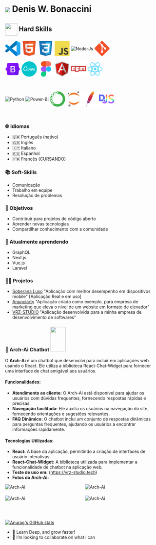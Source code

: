 <h1>
    <a href="https://vrz-studio.tech/">
     <img align="center" width="40px" src="https://user-images.githubusercontent.com/74038190/206662607-d9e7591e-bbf9-42f9-9386-29efc927bc16.gif"></a>
    <span> Denis W. Bonaccini</span>
</h1>


<h2>
    <a href="https://vrz-studio.tech/">
     <img align="center" width="40px" height="40px" src="https://user-images.githubusercontent.com/74038190/216122041-518ac897-8d92-4c6b-9b3f-ca01dcaf38ee.png"></a>
    <span> Hard Skills</span>
</h2>
<div>
<img align="center" alt="VS-Code" height="50" width="50" src="https://github.com/devicons/devicon/blob/master/icons/vscode/vscode-original.svg">         
<img align="center" alt="html5" height="50" width="50" src="https://github.com/devicons/devicon/blob/master/icons/html5/html5-original.svg">   
<img align="center" alt="CSS3" height="50" width="50" src="https://raw.githubusercontent.com/devicons/devicon/master/icons/css3/css3-original.svg">   
<img align="center" alt="Javascript" height="50" width="50" src="https://raw.githubusercontent.com/devicons/devicon/master/icons/javascript/javascript-original.svg">
<img align="center" alt="Node-Js" height="50" width="50" src="https://pluspng.com/img-png/nodejs-png--400.png">
<img align="center" alt="git"   height="50" width="50" src="https://github.com/devicons/devicon/blob/master/icons/git/git-original.svg">
<br><br>
<img align="center" alt="bootstrap" height="50" width="50" src="https://github.com/devicons/devicon/blob/master/icons/bootstrap/bootstrap-original.svg">
<img align="center" alt="bootstrap" height="50" width="50" src="https://github.com/devicons/devicon/blob/master/icons/canva/canva-original.svg">
<img align="center" alt="figma" height="50" width="50" src="https://github.com/devicons/devicon/blob/master/icons/figma/figma-original.svg">
<img align="center" alt="angularjs" height="50" width="50" src="https://github.com/devicons/devicon/blob/master/icons/angularjs/angularjs-original.svg">
<img align="center" alt="npm" height="50" width="50" src="https://github.com/devicons/devicon/blob/master/icons/npm/npm-original-wordmark.svg">
<img align="center" alt="React" height="50" width="50" src="https://raw.githubusercontent.com/devicons/devicon/master/icons/react/react-original.svg">

<br><br>
<img align="center" alt="Python" height="50" width="50" src="https://cdn4.iconfinder.com/data/icons/logos-and-brands/512/267_Python_logo-512.png">
<img align="center" alt="Power-Bi" height="50" width="50" src="https://www.tekenable.ie/wp-content/uploads/2019/09/PowerBI-Icon-Transparent.png">
<img align="center" alt="Jupyter" height="50" width="50" src="https://github.com/devicons/devicon/blob/master/icons/anaconda/anaconda-original.svg">
<img align="center" alt="Jupyter" height="50" width="50" src="https://github.com/devicons/devicon/blob/master/icons/jupyter/jupyter-original.svg">
<img align="center" alt="Jupyter" height="50" width="50" src="https://github.com/devicons/devicon/blob/master/icons/apache/apache-original.svg">
<img align="center" alt="discordjs" height="50" width="50" src="https://github.com/devicons/devicon/blob/master/icons/discordjs/discordjs-original.svg">
</div>
 <br>

### 🌐 Idiomas
- 🇧🇷 Português (nativo)
- 🇬🇧 Inglês
- 🇮🇹 Italiano
- 🇪🇸 Espanhol
- 🇫🇷 Francês (CURSANDO)

### 📚 Soft-Skills
- Comunicação
- Trabalho em equipe
- Resolução de problemas

### 🎯 Objetivos
- Contribuir para projetos de código aberto
- Aprender novas tecnologias
- Compartilhar conhecimento com a comunidade

### 🌱 Atualmente aprendendo
- GraphQL
- Next.js
- Vue.js
- Laravel

### 👨‍💻 Projetos
- [Soberana Luxo](https://soberanaluxo.com.br) "Aplicação com melhor desempenho em dispositivos mobile" [Aplicação Real e em uso]
- [Anunciarty](https://anunciarty.vercel.app) "Aplicação criada como exemplo, para empresa de marketing que eleva o nível de um website em formato de elevador"
- [VRZ-STUDIO](https://vrz-studio.tech) "Aplicação desenvolvida para a minha empresa de desenvolvimento de softwares"

### 🤖 Arch-Ai Chatbot <img src="https://github.com/emersonpessoa01/dio-lab-open-source/blob/main/image/gifs/animated-flame-01.gif" width="50px" height="80px" />

O **Arch-Ai** é um chatbot que desenvolvi para incluir em aplicações web usando o React. Ele utiliza a biblioteca React-Chat-Widget para fornecer uma interface de chat amigável aos usuários.

#### Funcionalidades:
- **Atendimento ao cliente:** O Arch-Ai está disponível para ajudar os usuários com dúvidas frequentes, fornecendo respostas rápidas e precisas.
- **Navegação facilitada:** Ele auxilia os usuários na navegação do site, fornecendo orientações e sugestões relevantes.
- **FAQ Dinâmico:** O chatbot inclui um conjunto de respostas dinâmicas para perguntas frequentes, ajudando os usuários a encontrar informações rapidamente.

#### Tecnologias Utilizadas:
- **React:** A base da aplicação, permitindo a criação de interfaces de usuário interativas.
- **React-Chat-Widget:** A biblioteca utilizada para implementar a funcionalidade de chatbot na aplicação web.
- **Teste de uso em:** (https://vrz-studio.tech)
- **Fotos do Arch-Ai:**

<div style="display: grid; grid-template-columns: repeat(2, 1fr); gap: 20px;">
    <img src="https://i.ibb.co/zVV9prQ/arch1.jpg" alt="Arch-Ai" style="max-width: 517px; max-height: 809px;">
    <img src="https://i.ibb.co/Qms4FjT/arch2.jpg" alt="Arch-Ai" style="max-width: 517px; max-height: 809px;">
    <img src="https://i.ibb.co/XLSMWDp/arch3.jpg" alt="Arch-Ai" style="max-width: 517px; max-height: 809px;">
    <img src="https://i.ibb.co/sv3DPc9/arch4.jpg" alt="Arch-Ai" style="max-width: 517px; max-height: 809px;">
</div>


</br></br>


[![Anurag's GitHub stats](https://github-readme-stats.vercel.app/api?username=bonacciniWd&show_icons=true&theme=tokyonight)](https://github.com/bonacciniWd/github-readme-stats)

- 🌱 Learn Deep, and grow faster!
- 💞️ I’m looking to collaborate on what i can

